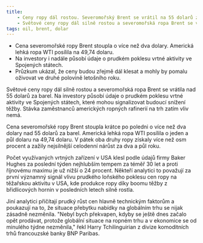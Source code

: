 ```yaml
---
title:
    - Ceny ropy dál rostou. Severomořský Brent se vrátil na 55 dolarů za barel
    - Světové ceny ropy dál silně rostou a severomořská ropa Brent se vrátila nad 55 dolarů za barel.
tags: oil, brent, dolar
---
```


- Cena severomořské ropy Brent stoupla o více než dva dolary. Americká lehká ropa WTI posílila na 49,74 dolaru.
- Na investory i nadále působí údaje o prudkém poklesu vrtné aktivity ve Spojených státech.
- Průzkum ukázal, že ceny budou zřejmě dál klesat a mohly by pomalu oživovat ve druhé polovině letošního roku.

Světové ceny ropy dál silně rostou a severomořská ropa Brent se vrátila nad 55 dolarů za barel. Na investory působí údaje o prudkém poklesu vrtné aktivity ve Spojených státech, které mohou signalizovat budoucí snížení těžby. Stávka zaměstnanců amerických ropných rafinerií na trh zatím vliv nemá.

Cena severomořské ropy Brent stoupla krátce po poledni o více než dva dolary nad 55 dolarů za barel. Americká lehká ropa WTI posílila o jeden a půl dolaru na 49,74 dolaru. V pátek oba druhy ropy získaly více než osm procent a zažily nejsilnější celodenní nárůst za dva a půl roku.

Počet využívaných vrtných zařízení v USA klesl podle údajů firmy Baker Hughes za poslední týden nejhlubším tempem za téměř 30 let a proti říjnovému maximu je už nižší o 24 procent. Někteří analytici to považují za první významný signál vlivu prudkého loňského poklesu cen ropy na těžařskou aktivitu v USA, kde produkce ropy díky boomu těžby z břidlicových hornin v posledních letech silně rostla.

Jiní analytici přičítají prudký růst cen hlavně technickým faktorům a poukazují na to, že situace přebytku nabídky na globálním trhu se nijak zásadně nezměnila. "Nebyl bych překvapen, kdyby se ještě dnes začalo opět prodávat, protože globální situace na ropném trhu a v ekonomice se od minulého týdne nezměnila," řekl Harry Tchilinguirian z divize komoditních trhů francouzské banky BNP Paribas.
